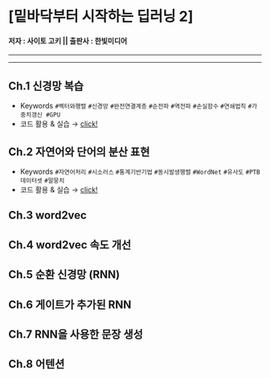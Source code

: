 # [밑바닥부터 시작하는 딥러닝 2]
#### 저자 : 사이토 고키 ||  출판사 : 한빛미디어


---


---
## Ch.1 신경망 복습
- Keywords
`#벡터와행렬` `#신경망` `#완전연결계층` `#순전파` `#역전파` `#손실함수` `#연쇄법칙` `#가중치갱신 #GPU`
- 코드 활용 & 실습 → [click!](https://github.com/jeina7/Book_studying/blob/master/02_DeepLearning-from-scratch-2/%5BChap.1%5D%20Layers%2C%20TwoLayerNet%2C%20Trainer.ipynb)   


## Ch.2 자연어와 단어의 분산 표현
- Keywords
`#자연어처리` `#시소러스` `#통계기반기법` `#동시발생행렬` `#WordNet` `#유사도` `#PTB데이터셋` `#말뭉치`
- 코드 활용 & 실습 → [click!](https://github.com/jeina7/Book_studying/blob/master/02_DeepLearning-from-scratch-2/%5BChap.2%5D%20corpus%2C%20co-occurence%20matrix%2C%20similarity%2C%20ppmi%2C%20visualize_2D.ipynb)   



## Ch.3 word2vec




## Ch.4 word2vec 속도 개선




## Ch.5 순환 신경망 (RNN)




## Ch.6 게이트가 추가된 RNN




## Ch.7 RNN을 사용한 문장 생성




## Ch.8 어텐션
